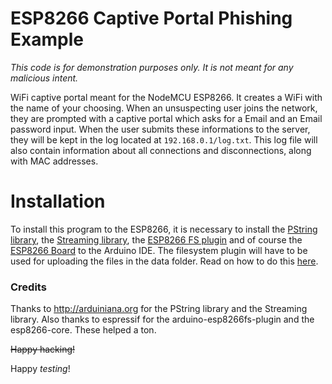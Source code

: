 # ESP8266 Captive Portal Phishing Example

_This code is for demonstration purposes only. It is not meant for any malicious intent._



WiFi captive portal meant for the NodeMCU ESP8266. It creates a WiFi with the name of your choosing. When an unsuspecting user joins the network, they are prompted with a captive portal which asks for a Email and an Email password input. When the user submits these informations to the server, they will be kept in the log located at `192.168.0.1/log.txt`. This log file will also contain information about all connections and disconnections, along with MAC addresses.




# Installation

To install this program to the ESP8266, it is necessary to install the [PString library](http://arduiniana.org/libraries/pstring/), the [Streaming library](http://arduiniana.org/libraries/streaming/), the [ESP8266 FS plugin](https://github.com/esp8266/arduino-esp8266fs-plugin) and of course the [ESP8266 Board](http://arduino.esp8266.com/stable/package_esp8266com_index.json) to the Arduino IDE. The filesystem plugin will have to be used for uploading the files in the data folder. Read on how to do this [here](https://github.com/esp8266/arduino-esp8266fs-plugin).



### Credits

Thanks to http://arduiniana.org for the PString library and the Streaming library. Also thanks to espressif for the arduino-esp8266fs-plugin and the esp8266-core. These helped a ton.



~~Happy hacking!~~

Happy _testing_!
